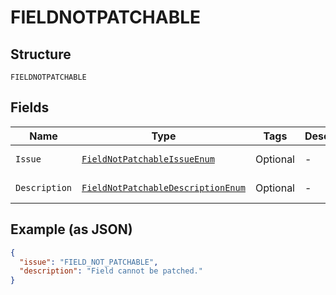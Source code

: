 
# FIELDNOTPATCHABLE

## Structure

`FIELDNOTPATCHABLE`

## Fields

| Name | Type | Tags | Description | Getter | Setter |
|  --- | --- | --- | --- | --- | --- |
| `Issue` | [`FieldNotPatchableIssueEnum`](../../doc/models/field-not-patchable-issue-enum.md) | Optional | - | FieldNotPatchableIssueEnum getIssue() | setIssue(FieldNotPatchableIssueEnum issue) |
| `Description` | [`FieldNotPatchableDescriptionEnum`](../../doc/models/field-not-patchable-description-enum.md) | Optional | - | FieldNotPatchableDescriptionEnum getDescription() | setDescription(FieldNotPatchableDescriptionEnum description) |

## Example (as JSON)

```json
{
  "issue": "FIELD_NOT_PATCHABLE",
  "description": "Field cannot be patched."
}
```

